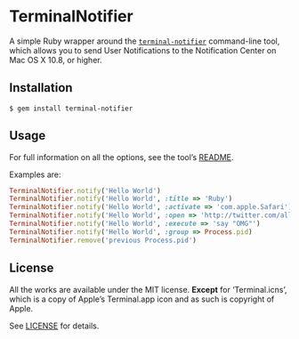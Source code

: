 # TerminalNotifier

A simple Ruby wrapper around the [`terminal-notifier`][HOMEPAGE] command-line
tool, which allows you to send User Notifications to the Notification Center on
Mac OS X 10.8, or higher.


## Installation

```
$ gem install terminal-notifier
```


## Usage

For full information on all the options, see the tool’s [README][README].

Examples are:

```ruby
TerminalNotifier.notify('Hello World')
TerminalNotifier.notify('Hello World', :title => 'Ruby')
TerminalNotifier.notify('Hello World', :activate => 'com.apple.Safari')
TerminalNotifier.notify('Hello World', :open => 'http://twitter.com/alloy')
TerminalNotifier.notify('Hello World', :execute => 'say "OMG"')
TerminalNotifier.notify('Hello World', :group => Process.pid)
TerminalNotifier.remove('previous Process.pid')
```


## License

All the works are available under the MIT license. **Except** for
‘Terminal.icns’, which is a copy of Apple’s Terminal.app icon and as such is
copyright of Apple.

See [LICENSE][LICENSE] for details.

[HOMEPAGE]: https://github.com/alloy/terminal-notifier
[README]: https://github.com/alloy/terminal-notifier/blob/master/README.markdown
[LICENSE]: https://github.com/alloy/terminal-notifier/blob/master/Ruby/LICENSE
